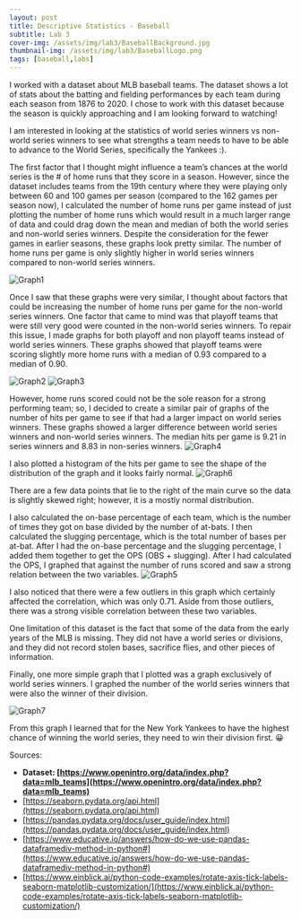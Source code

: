 ```yaml
---
layout: post
title: Descriptive Statistics - Baseball
subtitle: Lab 3
cover-img: /assets/img/lab3/BaseballBackground.jpg
thumbnail-img: /assets/img/lab3/BaseballLogo.png
tags: [baseball,labs]
---
```


I worked with a dataset about MLB baseball teams. The dataset shows a lot of stats about the batting and fielding performances by each team during each season from 1876 to 2020. I chose to work with this dataset because the season is quickly approaching and I am looking forward to watching!

I am interested in looking at the statistics of world series winners vs non-world series winners to see what strengths a team needs to have to be able to advance to the World Series, specifically the Yankees :).

The first factor that I thought might influence a team’s chances at the world series is the # of home runs that they score in a season. However, since the dataset includes teams from the 19th century where they were playing only between 60 and 100 games per season (compared to the 162 games per season now), I calculated the number of home runs per game instead of just plotting the number of home runs which would result in a much larger range of data and could drag down the mean and median of both the world series and non-world series winners. Despite the consideration for the fewer games in earlier seasons, these graphs look pretty similar. The number of home runs per game is only slightly higher in world series winners compared to non-world series winners.

![Graph1](https://isabellefic.github.io/art-of-data/assets/img/lab3/1.png)

Once I saw that these graphs were very similar, I thought about factors that could be increasing the number of home runs per game for the non-world series winners. One factor that came to mind was that playoff teams that were still very good were counted in the non-world series winners. To repair this issue, I made graphs for both playoff and non playoff teams instead of world series winners. These graphs showed that playoff teams were scoring slightly more home runs with a median of 0.93 compared to a median of 0.90.

![Graph2](https://isabellefic.github.io/art-of-data/assets/img/lab3/2.png)
![Graph3](https://isabellefic.github.io/art-of-data/assets/img/lab3/3.png)

However, home runs scored could not be the sole reason for a strong performing team; so, I decided to create a similar pair of graphs of the number of hits per game to see if that had a larger impact on world series winners. These graphs showed a larger difference between world series winners and non-world series winners. The median hits per game is 9.21 in series winners and 8.83 in non-series winners.
![Graph4](https://isabellefic.github.io/art-of-data/assets/img/lab3/4.png)

I also plotted a histogram of the hits per game to see the shape of the distribution of the graph and it looks fairly normal.
![Graph6](https://isabellefic.github.io/art-of-data/assets/img/lab3/6.png)

There are a few data points that lie to the right of the main curve so the data is slightly skewed right; however, it is a mostly normal distribution.

I also calculated the on-base percentage of each team, which is the number of times they got on base divided by the number of at-bats. I then calculated the slugging percentage, which is the total number of bases per at-bat. After I had the on-base percentage and the slugging percentage, I added them together to get the OPS (OBS + slugging). After I had calculated the OPS, I graphed that against the number of runs scored and saw a strong relation between the two variables.
![Graph5](https://isabellefic.github.io/art-of-data/assets/img/lab3/5.png)

I also noticed that there were a few outliers in this graph which certainly affected the correlation, which was only 0.71. Aside from those outliers, there was a strong visible correlation between these two variables.

One limitation of this dataset is the fact that some of the data from the early years of the MLB is missing. They did not have a world series or divisions, and they did not record stolen bases, sacrifice flies, and other pieces of information.

Finally, one more simple graph that I plotted was a graph exclusively of world series winners. I graphed the number of the world series winners that were also the winner of their division.

![Graph7](https://isabellefic.github.io/art-of-data/assets/img/lab3/7.png)

From this graph I learned that for the New York Yankees to have the highest chance of winning the world series, they need to win their division first. 😀


Sources:
* **Dataset: [https://www.openintro.org/data/index.php?data=mlb_teams](https://www.openintro.org/data/index.php?data=mlb_teams)**
* [https://seaborn.pydata.org/api.html](https://seaborn.pydata.org/api.html)
* [https://pandas.pydata.org/docs/user_guide/index.html](https://pandas.pydata.org/docs/user_guide/index.html)
* [https://www.educative.io/answers/how-do-we-use-pandas-dataframediv-method-in-python#](https://www.educative.io/answers/how-do-we-use-pandas-dataframediv-method-in-python#)
* [https://www.einblick.ai/python-code-examples/rotate-axis-tick-labels-seaborn-matplotlib-customization/](https://www.einblick.ai/python-code-examples/rotate-axis-tick-labels-seaborn-matplotlib-customization/)

